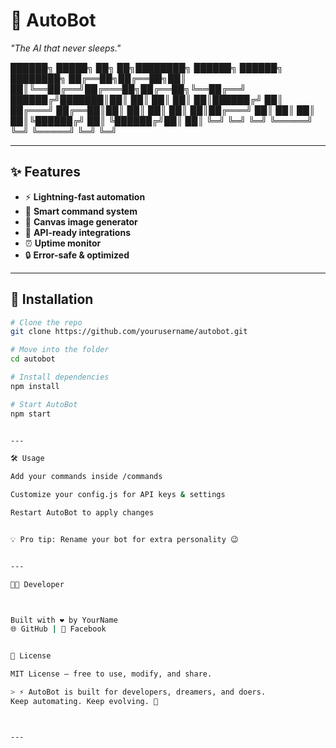 # 🤖 AutoBot
*"The AI that never sleeps."*

██████╗  █████╗ ██╗   ██╗████████╗ ██████╗ ██████╗ ████████╗ ██╔══██╗██╔══██╗██║   ██║╚══██╔══╝██╔═══██╗██╔══██╗╚══██╔══╝ ██████╔╝███████║██║   ██║   ██║   ██║   ██║██████╔╝   ██║
██╔═══╝ ██╔══██║██║   ██║   ██║   ██║   ██║██╔═══╝    ██║
██║     ██║  ██║╚██████╔╝   ██║   ╚██████╔╝██║        ██║
╚═╝     ╚═╝  ╚═╝ ╚═════╝    ╚═╝    ╚═════╝ ╚═╝        ╚═╝

---

## ✨ Features
- ⚡ **Lightning-fast automation**
- 🧠 **Smart command system**
- 🎨 **Canvas image generator**
- 📡 **API-ready integrations**
- ⏰ **Uptime monitor**
- 🔒 **Error-safe & optimized**

---

## 🚀 Installation

```bash
# Clone the repo
git clone https://github.com/yourusername/autobot.git

# Move into the folder
cd autobot

# Install dependencies
npm install

# Start AutoBot
npm start


---

🛠 Usage

Add your commands inside /commands

Customize your config.js for API keys & settings

Restart AutoBot to apply changes


💡 Pro tip: Rename your bot for extra personality 😉


---

👨‍💻 Developer



Built with ❤️ by YourName
🌐 GitHub | 📘 Facebook


📜 License

MIT License – free to use, modify, and share.

> ⚡ AutoBot is built for developers, dreamers, and doers.
Keep automating. Keep evolving. 🚀



---
